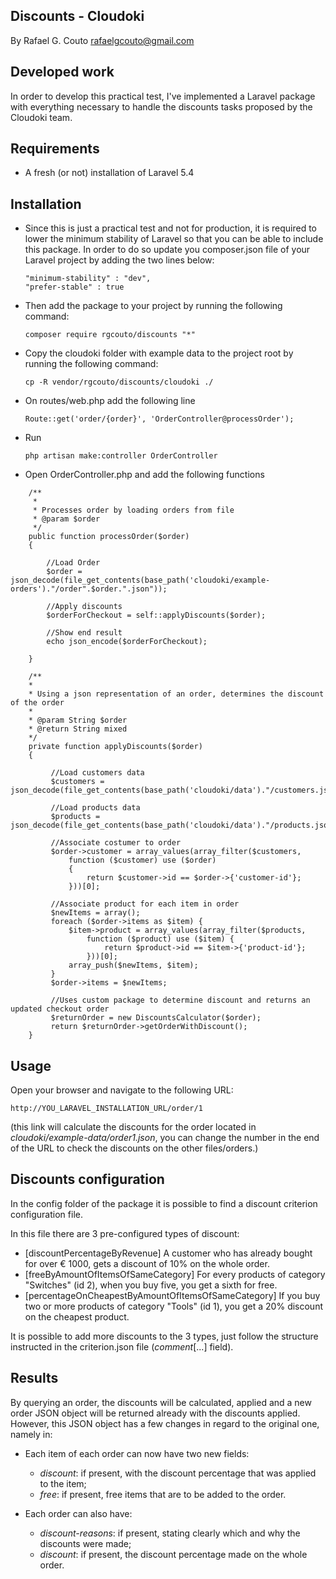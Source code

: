 ## Discounts - Cloudoki

By Rafael G. Couto <rafaelgcouto@gmail.com>



## Developed work

In order to develop this practical test, I've implemented a Laravel package with everything necessary to handle the discounts tasks
proposed by the Cloudoki team.

## Requirements
- A fresh (or not) installation of Laravel 5.4

## Installation

- Since this is just a practical test and not for production, it is required to lower the minimum stability of Laravel 
so that you can be able to include this package. In order to do so update you composer.json file of your Laravel project by adding the two lines below:

    
    ```
    "minimum-stability" : "dev", 
    "prefer-stable" : true
    ```

- Then add the package to your project by running the following command:

    
    ```composer require rgcouto/discounts "*"```

- Copy the cloudoki folder with example data to the project root by running the following command:

    
    ```cp -R vendor/rgcouto/discounts/cloudoki ./```


- On routes/web.php add the following line


    ```Route::get('order/{order}', 'OrderController@processOrder');```


- Run


    ```php artisan make:controller OrderController```


- Open OrderController.php and add the following functions

```
    /**
     *
     * Processes order by loading orders from file
     * @param $order
     */
    public function processOrder($order)
    {

        //Load Order
        $order = json_decode(file_get_contents(base_path('cloudoki/example-orders')."/order".$order.".json"));

        //Apply discounts
        $orderForCheckout = self::applyDiscounts($order);

        //Show end result
        echo json_encode($orderForCheckout);

    }

    /**
    *
    * Using a json representation of an order, determines the discount of the order
    *
    * @param String $order
    * @return String mixed
    */
    private function applyDiscounts($order)
    {
 
         //Load customers data
         $customers = json_decode(file_get_contents(base_path('cloudoki/data')."/customers.json"));
    
         //Load products data
         $products = json_decode(file_get_contents(base_path('cloudoki/data')."/products.json"));
    
         //Associate costumer to order
         $order->customer = array_values(array_filter($customers,
             function ($customer) use ($order)
             {
                 return $customer->id == $order->{'customer-id'};
             }))[0];
    
         //Associate product for each item in order
         $newItems = array();
         foreach ($order->items as $item) {
             $item->product = array_values(array_filter($products,
                 function ($product) use ($item) {
                     return $product->id == $item->{'product-id'};
                 }))[0];
             array_push($newItems, $item);
         }
         $order->items = $newItems;
    
         //Uses custom package to determine discount and returns an updated checkout order
         $returnOrder = new DiscountsCalculator($order);
         return $returnOrder->getOrderWithDiscount();
    }  
```	

## Usage

Open your browser and navigate to the following URL:

	
	http://YOU_LARAVEL_INSTALLATION_URL/order/1

    
   (this link will calculate the discounts for the order located in *cloudoki/example-data/order1.json*, you can change the number in the end of the URL to check the discounts on the other files/orders.)

## Discounts configuration

In the config folder of the package it is possible to find a discount criterion configuration file.

In this file there are 3 pre-configured types of discount:
- [discountPercentageByRevenue] A customer who has already bought for over € 1000, gets a discount of 10% on the whole order.
- [freeByAmountOfItemsOfSameCategory] For every products of category "Switches" (id 2), when you buy five, you get a sixth for free.
- [percentageOnCheapestByAmountOfItemsOfSameCategory] If you buy two or more products of category "Tools" (id 1), you get a 20% discount on the cheapest product.

It is possible to add more discounts to the 3 types, just follow the structure instructed in the criterion.json file (_comment_[...] field).

## Results

By querying an order, the discounts will be calculated, applied and a new order JSON object will be returned already with the discounts applied. However, this JSON object has a few changes in regard to the original one, namely in:

- Each item of each order can now have two new fields: 

    - *discount*: if present, with the discount percentage that was applied to the item;
    - *free*: if present, free items that are to be added to the order.
    
- Each order can also have:
    
    - *discount-reasons*: if present, stating clearly which and why the discounts were made;
    - *discount*: if present, the discount percentage made on the whole order.
